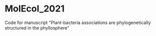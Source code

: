 # MolEcol_2021
Code for manuscript "Plant-bacteria associations are phylogenetically structured in the phyllosphere"
